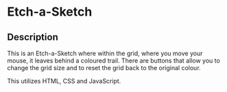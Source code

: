 # Etch-a-Sketch
<h2>Description</h2>
This is an Etch-a-Sketch where within the grid, where you move your mouse, it leaves behind a coloured trail. There are buttons that allow you to change the grid size and to reset the grid back to the original colour. 

This utilizes HTML, CSS and JavaScript. 

